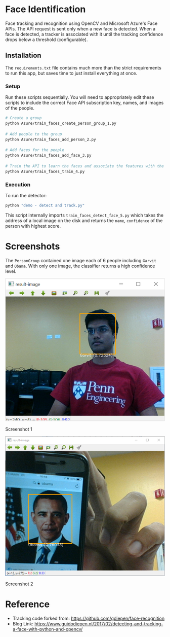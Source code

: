 # Face Identification

Face tracking and recognition using OpenCV and Microsoft Azure's Face APIs. The API request is sent only when a new face is detected. When a face is detected, a tracker is associated with it until the tracking confidence drops below a threshold (configurable).

## Installation
The `requirements.txt` file contains much more than the strict requirements to run this app, but saves time to just install everything at once.

### Setup
Run these scripts sequentially. You will need to appropriately edit these scripts to include the correct Face API subscription key, names, and images of the people.

```sh
# Create a group
python Azure/train_faces_create_person_group_1.py

# Add people to the group
python Azure/train_faces_add_person_2.py

# Add faces for the people
python Azure/train_faces_add_face_3.py

# Train the API to learn the faces and associate the features with the people
python Azure/train_faces_train_4.py
```

### Execution
To run the detector:
```sh
python "demo - detect and track.py"
```

This script internally imports `train_faces_detect_face_5.py` which takes the address of a local image on the disk and returns the `name`, `confidence` of the person with highest score.

# Screenshots

The `PersonGroup` contained one image each of 6 people including `Garvit` and `Obama`. With only one image, the classifier returns a high confidence level.

![Screenshot 1](https://github.com/TheGarvitGupta/Face-Identification/blob/master/Screenshots/scr_1.png "Screenshot 1")

Screenshot 1

![Screenshot 2](https://github.com/TheGarvitGupta/Face-Identification/blob/master/Screenshots/scr_2.png "Screenshot 2")

Screenshot 2

# Reference

* Tracking code forked from: https://github.com/gdiepen/face-recognition
* Blog Link: https://www.guidodiepen.nl/2017/02/detecting-and-tracking-a-face-with-python-and-opencv/
